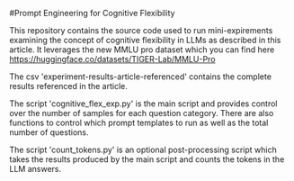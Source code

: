 #Prompt Engineering for Cognitive Flexibility

This repository contains the source code used to run mini-expirements examining the concept of cognitive flexibility in LLMs as described in this article. It leverages the new MMLU pro dataset which you can find here https://huggingface.co/datasets/TIGER-Lab/MMLU-Pro

The csv 'experiment-results-article-referenced' contains the complete results referenced in the article.

The script 'cognitive_flex_exp.py' is the main script and provides control over the number of samples for each question category. There are also functions to control which prompt templates to run as well as the total number of questions.

The script 'count_tokens.py' is an optional post-processing script which takes the results produced by the main script and counts the tokens in the LLM answers.
